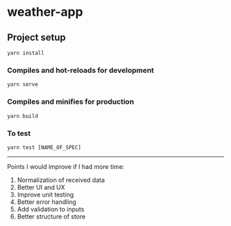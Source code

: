 # weather-app

## Project setup

```
yarn install
```

### Compiles and hot-reloads for development

```
yarn serve
```

### Compiles and minifies for production

```
yarn build
```

### To test

```
yarn test [NAME_OF_SPEC]
```

---

Points I would improve if I had more time:

1. Normalization of received data
2. Better UI and UX
3. Improve unit testing
4. Better error handling
5. Add validation to inputs
6. Better structure of store

